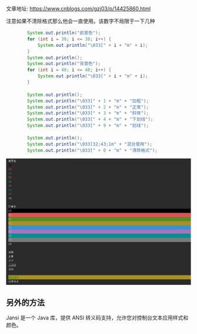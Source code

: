

文章地址:  https://www.cnblogs.com/gzj03/p/14425860.html

注意如果不清除格式那么他会一直使用。该数字不局限于一下几种

```java
        System.out.println("前景色");
        for (int i = 30; i <= 38; i++) {
            System.out.println("\033[" + i + "m" + i);
        }
        System.out.println();
        System.out.println("背景色");
        for (int i = 40; i <= 48; i++) {
            System.out.println("\033[" + i + "m" + i);
        }

        System.out.println();
        System.out.println("\033[" + 1 + "m" + "加粗");
        System.out.println("\033[" + 2 + "m" + "正常");
        System.out.println("\033[" + 3 + "m" + "斜体");
        System.out.println("\033[" + 4 + "m" + "下划线");
        System.out.println("\033[" + 9 + "m" + "划线");

        System.out.println();
        System.out.println("\033[32;43;1m" + "混合使用");
        System.out.println("\033[" + 0 + "m" + "清除格式");
```



![image-20210808114011776](image/image-20210808114011776.png)





## 另外的方法

Jansi 是一个 Java 库，提供 ANSI 转义码支持，允许您对控制台文本应用样式和颜色。